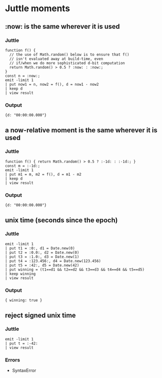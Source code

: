 Juttle moments
==============

:now: is the same wherever it is used
-------------------------------------
### Juttle
    function f() {
      // the use of Math.random() below is to ensure that f()
      // isn't evaluated away at build-time, even
      // if/when we do more sophisticated d-bit computation
      return Math.random() > 0.5 ? :now: : :now:;
    }
    const n = :now:;
    emit -limit 1
    | put now1 = n, now2 = f(), d = now1 - now2
    | keep d
    | view result

### Output
    {d: "00:00:00.000"}


a now-relative moment is the same wherever it is used
------------------------------------------------------
### Juttle
    function f() { return Math.random() > 0.5 ? :-1d: : :-1d:; }
    const m = :-1d:;
    emit -limit 1
    | put m1 = m, m2 = f(), d = m1 - m2
    | keep d
    | view result

### Output
    {d: "00:00:00.000"}

unix time (seconds since the epoch)
-----------------------------------------------------------
### Juttle

    emit -limit 1
    | put t1 = :0:, d1 = Date.new(0)
    | put t2 = :0.0:, d2 = Date.new(0)
    | put t3 = :1.0:, d3 = Date.new(1)
    | put t4 = :123.456:, d4 = Date.new(123.456)
    | put t5 = :42:, d5 = Date.new(42)
    | put winning = (t1==d1 && t2==d2 && t3==d3 && t4==d4 && t5==d5)
    | keep winning
    | view result

### Output

    { winning: true }

reject signed unix time
-----------------------------------------------------------
### Juttle

    emit -limit 1
    | put t = :-42:
    | view result

### Errors

   * SyntaxError
